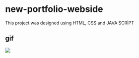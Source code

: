 <h1> new-portfolio-webside </h1>

This project was designed using HTML, CSS and JAVA SCRİPT

<h2> gif </h2>

![](portfolio-webside.gif)
